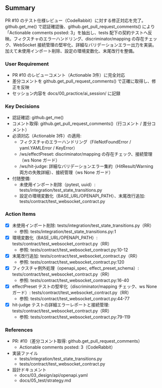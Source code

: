 ## Summary
PR #10 のテスト仕様レビュー（CodeRabbit）に対する修正対応を完了。github.get_me() で認証確認後、github.get_pull_request_comments() により「Actionable comments posted: 3」を抽出し、tests 配下の契約テストへ反映。フィクスチャのエラーハンドリング、discriminator/mapping の存在チェック、WebSocket 接続管理の堅牢化、詳細なバリデーションエラー出力を実装。加えて未使用インポート削除、設定の環境変数化、末尾改行を整備。

### User Requirement
- PR #10 のレビューコメント（Actionable 3件）に完全対応
- 差分コメントを github.get_pull_request_comments() で正確に取得し、修正を反映
- セッション内容を docs/00_practice/ai_session/ に記録

### Key Decisions
- 認証確認: github.get_me()
- コメント取得: github.get_pull_request_comments()（行コメント / 差分コメント）
- 必須対応（Actionable 3件）の適用:
  - フィクスチャのエラーハンドリング（FileNotFoundError / yaml.YAMLError / KeyError）
  - /ws/effectPreset: discriminator/mapping の存在チェック、接続管理（ws None ガード）
  - /ws/hit-judge: 詳細なバリデーションエラー集約（HitResult/Warning 両方の失敗詳細）、接続管理（ws None ガード）
- 付随整備:
  - 未使用インポート削除（pytest, uuid）: tests/integration/test_state_transitions.py
  - 設定の環境変数化（BASE_URL/OPENAPI_PATH）、末尾改行追加: tests/contract/test_websocket_contract.py

### Action Items
- [x] 未使用インポート削除: tests/integration/test_state_transitions.py（RR）
  - 参照: tests/integration/test_state_transitions.py:1
- [x] 環境変数化（BASE_URL/OPENAPI_PATH）: tests/contract/test_websocket_contract.py（RR）
  - 参照: tests/contract/test_websocket_contract.py:10-12
- [x] 末尾改行追加: tests/contract/test_websocket_contract.py（RR）
  - 参照: tests/contract/test_websocket_contract.py:120
- [x] フィクスチャ例外処理（openapi_spec, effect_preset_schema）: tests/contract/test_websocket_contract.py（RR）
  - 参照: tests/contract/test_websocket_contract.py:16-40
- [x] effectPreset テストの堅牢化（discriminator/mapping チェック、ws None ガード）: tests/contract/test_websocket_contract.py（RR）
  - 参照: tests/contract/test_websocket_contract.py:44-77
- [x] hit-judge テストの詳細エラーレポートと接続管理: tests/contract/test_websocket_contract.py（RR）
  - 参照: tests/contract/test_websocket_contract.py:79-119

### References
- PR: #10（差分コメント取得: github.get_pull_request_comments）
  - Actionable comments posted: 3（CodeRabbit）
- 実装ファイル
  - tests/integration/test_state_transitions.py
  - tests/contract/test_websocket_contract.py
- 設計ドキュメント
  - docs/03_design/api/openapi.yaml
  - docs/05_test/strategy.md